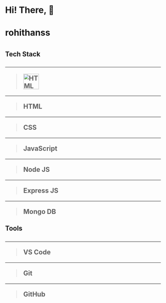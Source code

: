 # Hi! There, 💭

# <h1> rohithanss <h1/>


<h2>Tech Stack<h2/>
  
---
>  <img src="https://cdn-icons-png.flaticon.com/512/732/732212.png" style="width:50px" alt="HTML icon"/>

  
---
> HTML
---
> CSS
---
> JavaScript
---
> Node JS
---
> Express JS
---
> Mongo DB

<h2>Tools<h2/>

--- 
> VS Code
---
>Git
---
>GitHub
